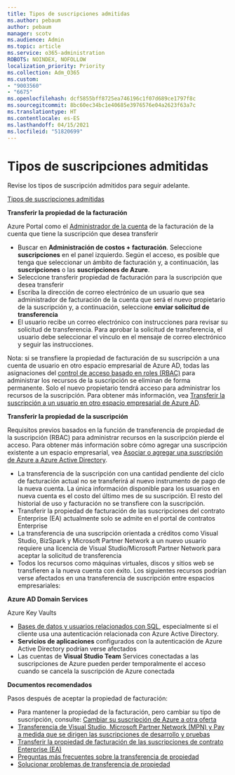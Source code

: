 ```yaml
---
title: Tipos de suscripciones admitidas
ms.author: pebaum
author: pebaum
manager: scotv
ms.audience: Admin
ms.topic: article
ms.service: o365-administration
ROBOTS: NOINDEX, NOFOLLOW
localization_priority: Priority
ms.collection: Adm_O365
ms.custom:
- "9003560"
- "6675"
ms.openlocfilehash: dcf5855bff8725ea746196c1f07d689ce1797f8c
ms.sourcegitcommit: 8bc60ec34bc1e40685e3976576e04a2623f63a7c
ms.translationtype: HT
ms.contentlocale: es-ES
ms.lasthandoff: 04/15/2021
ms.locfileid: "51820699"
---
```

# <a name="supported-subscription-types"></a>Tipos de suscripciones admitidas

Revise los tipos de suscripción admitidos para seguir adelante.

[Tipos de suscripciones admitidas](https://docs.microsoft.com/azure/billing/billing-subscription-transfer?WT.mc_id=Portal-Microsoft_Azure_Support#supported-subscription-types)

**Transferir la propiedad de la facturación**

Azure Portal como el [Administrador de la cuenta](https://ms.portal.azure.com/) de la facturación de la cuenta que tiene la suscripción que desea transferir

- Buscar en **Administración de costos + facturación**. Seleccione **suscripciones** en el panel izquierdo. Según el acceso, es posible que tenga que seleccionar un ámbito de facturación y, a continuación, las **suscripciones** o las **suscripciones de Azure**.
- Seleccione transferir propiedad de facturación para la suscripción que desea transferir
- Escriba la dirección de correo electrónico de un usuario que sea administrador de facturación de la cuenta que será el nuevo propietario de la suscripción y, a continuación, seleccione **enviar solicitud de transferencia**
- El usuario recibe un correo electrónico con instrucciones para revisar su solicitud de transferencia. Para aprobar la solicitud de transferencia, el usuario debe seleccionar el vínculo en el mensaje de correo electrónico y seguir las instrucciones.

Nota: si se transfiere la propiedad de facturación de su suscripción a una cuenta de usuario en otro espacio empresarial de Azure AD, todas las asignaciones del [control de acceso basado en roles (RBAC)](https://docs.microsoft.com/azure/role-based-access-control/overview?WT.mc_id=Portal-Microsoft_Azure_Support) para administrar los recursos de la suscripción se eliminan de forma permanente. Solo el nuevo propietario tendrá acceso para administrar los recursos de la suscripción. Para obtener más información, vea [Transferir la suscripción a un usuario en otro espacio empresarial de Azure AD](https://docs.microsoft.com/azure/active-directory/managed-identities-azure-resources/known-issues?WT.mc_id=Portal-Microsoft_Azure_Support).

**Transferir la propiedad de la suscripción**

Requisitos previos basados en la función de transferencia de propiedad de la suscripción (RBAC) para administrar recursos en la suscripción pierde el acceso. Para obtener más información sobre cómo agregar una suscripción existente a un espacio empresarial, vea [Asociar o agregar una suscripción de Azure a Azure Active Directory](https://docs.microsoft.com/azure/active-directory/fundamentals/active-directory-how-subscriptions-associated-directory?WT.mc_id=Portal-Microsoft_Azure_Support).

- La transferencia de la suscripción con una cantidad pendiente del ciclo de facturación actual no se transferirá al nuevo instrumento de pago de la nueva cuenta. La única información disponible para los usuarios en nueva cuenta es el costo del último mes de su suscripción. El resto del historial de uso y facturación no se transfiere con la suscripción.
- Transferir la propiedad de facturación de las suscripciones del contrato Enterprise (EA) actualmente solo se admite en el portal de contratos Enterprise
- La transferencia de una suscripción orientada a créditos como Visual Studio, BizSpark y Microsoft Partner Network a un nuevo usuario requiere una licencia de Visual Studio/Microsoft Partner Network para aceptar la solicitud de transferencia
- Todos los recursos como máquinas virtuales, discos y sitios web se transfieren a la nueva cuenta con éxito. Los siguientes recursos podrían verse afectados en una transferencia de suscripción entre espacios empresariales:

**Azure AD Domain Services**

Azure Key Vaults

- [Bases de datos y usuarios relacionados con SQL](https://docs.microsoft.com/azure/sql-database/sql-database-aad-authentication-configure?WT.mc_id=Portal-Microsoft_Azure_Support), especialmente si el cliente usa una autenticación relacionada con Azure Active Directory.
- **Servicios de aplicaciones** configurados con la autenticación de Azure Active Directory podrían verse afectados
- Las cuentas de **Visual Studio Team** Services conectadas a las suscripciones de Azure pueden perder temporalmente el acceso cuando se cancela la suscripción de Azure conectada

**Documentos recomendados**

Pasos después de aceptar la propiedad de facturación:

- Para mantener la propiedad de la facturación, pero cambiar su tipo de suscripción, consulte: [Cambiar su suscripción de Azure a otra oferta](https://docs.microsoft.com/azure/billing/billing-how-to-switch-azure-offer?WT.mc_id=Portal-Microsoft_Azure_Support)
- [Transferencia de Visual Studio, Microsoft Partner Network (MPN) y Pay a medida que se dirigen las suscripciones de desarrollo y pruebas](https://docs.microsoft.com/azure/billing/billing-subscription-transfer?WT.mc_id=Portal-Microsoft_Azure_Support#transferring-visual-studio-microsoft-partner-network-mpn-and-pay-as-you-go-devtest-subscriptions)
- [Transferir la propiedad de facturación de las suscripciones de contrato Enterprise (EA)](https://docs.microsoft.com/azure/billing/billing-subscription-transfer?WT.mc_id=Portal-Microsoft_Azure_Support#transfer-billing-ownership-of-enterprise-agreement-ea-subscriptions)
- [Preguntas más frecuentes sobre la transferencia de propiedad](https://docs.microsoft.com/azure/billing/billing-subscription-transfer?WT.mc_id=Portal-Microsoft_Azure_Support#frequently-asked-questions-faq-for-senders)
- [Solucionar problemas de transferencia de propiedad](https://docs.microsoft.com/azure/billing/billing-subscription-transfer?WT.mc_id=Portal-Microsoft_Azure_Support#troubleshooting)